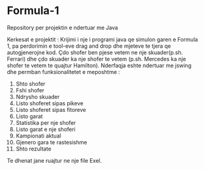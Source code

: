 # Formula-1
Repository per projektin e ndertuar me Java


Kerkesat e projektit :
Krijimi i nje i programi java qe simulon garen e Formula 1, pa perdorimin e tool-eve drag and drop dhe mjeteve te tjera qe autogjenerojne kod. Çdo shofer ben pjese vetem ne nje skuader(p.sh. Ferrari) dhe çdo
skuader ka nje shofer te vetem (p.sh. Mercedes ka nje shofer te vetem te quajtur Hamilton).
Nderfaqja eshte ndertuar me jswing dhe permban funksionalitetet e meposhtme :
1. Shto shofer
2. Fshi shofer
3. Ndrysho skuader
4. Listo shoferet sipas pikeve
5. Listo shoferet sipas fitoreve
6. Listo garat
7. Statistika per nje shofer
8. Listo garat e nje shoferi
9. Kampionati aktual
10. Gjenero gara te rastesishme
11. Shto rezultate

Te dhenat jane ruajtur ne nje file Exel.
